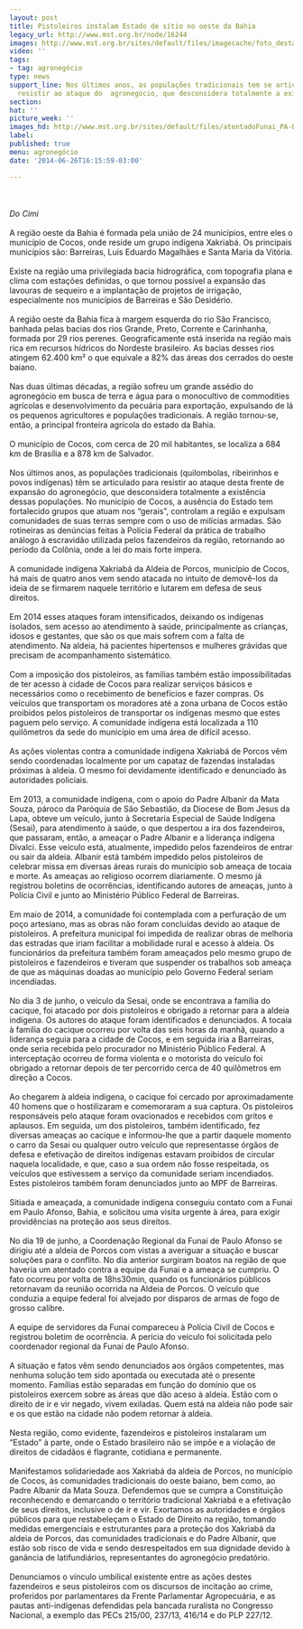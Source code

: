 ```yaml
---
layout: post
title: Pistoleiros instalam Estado de sítio no oeste da Bahia
legacy_url: http://www.mst.org.br/node/16244
images: http://www.mst.org.br/sites/default/files/imagecache/foto_destaque/atentadoFunai_PA-BA.gif
video: ''
tags:
- tag: agronegócio
type: news
support_line: Nos últimos anos, as populações tradicionais tem se articulado para
  resistir ao ataque do  agronegócio, que desconsidera totalmente a existência delas.
section: 
hat: ''
picture_week: ''
images_hd: http://www.mst.org.br/sites/default/files/atentadoFunai_PA-BA.gif
label: 
published: true
menu: agronegócio
date: '2014-06-26T16:15:59-03:00'

---
```

<p><br><br><em>Do Cimi<br><br></em>A região oeste da Bahia é formada pela união de 24 municípios, entre eles o município de Cocos, onde reside um grupo indígena Xakriabá. Os principais municípios são: Barreiras, Luís Eduardo Magalhães e Santa Maria da Vitória.<br><br>Existe na região uma privilegiada bacia hidrográfica, com topografia plana e clima com estações definidas, o que tornou possível a expansão das lavouras de sequeiro e a implantação de projetos de irrigação, especialmente nos municípios de Barreiras e São Desidério.<br><br>A região oeste da Bahia fica à margem esquerda do rio São Francisco, banhada pelas bacias dos rios Grande, Preto, Corrente e Carinhanha, formada por 29 rios perenes. Geograficamente está inserida na região mais rica em recursos hídricos do Nordeste brasileiro. As bacias desses rios atingem 62.400 km² o que equivale a 82% das áreas dos cerrados do oeste baiano.<br><br>Nas duas últimas décadas, a região sofreu um grande assédio do agronegócio em busca de terra e água para o monocultivo de commodities agrícolas e desenvolvimento da pecuária para exportação, expulsando de lá os pequenos agricultores e populações tradicionais. A região tornou-se, então, a principal fronteira agrícola do estado da Bahia.<br><br>O município de Cocos, com cerca de 20 mil habitantes, se localiza a 684 km de Brasília e a 878 km de Salvador.<br><br>Nos últimos anos, as populações tradicionais (quilombolas, ribeirinhos e povos indígenas) têm se articulado para resistir ao ataque desta frente de expansão do agronegócio, que desconsidera totalmente a existência dessas populações. No município de Cocos, a ausência do Estado tem fortalecido grupos que atuam nos “gerais”, controlam a região e expulsam comunidades de suas terras sempre com o uso de milícias armadas. São rotineiras as denúncias feitas à Polícia Federal da prática de trabalho análogo à escravidão utilizada pelos fazendeiros da região, retornando ao período da Colônia, onde a lei do mais forte impera.<br><br>A comunidade indígena Xakriabá da Aldeia de Porcos, município de Cocos, há mais de quatro anos vem sendo atacada no intuito de demovê-los da ideia de se firmarem naquele território e lutarem em defesa de seus direitos.<br><br>Em 2014 esses ataques foram intensificados, deixando os indígenas isolados, sem acesso ao atendimento à saúde, principalmente as crianças, idosos e gestantes, que são os que mais sofrem com a falta de atendimento. Na aldeia, há pacientes hipertensos e mulheres grávidas que precisam de acompanhamento sistemático.<br><br>Com a imposição dos pistoleiros, as famílias também estão impossibilitadas de ter acesso à cidade de Cocos para realizar serviços básicos e necessários como o recebimento de benefícios e fazer compras. Os veículos que transportam os moradores até a zona urbana de Cocos estão proibidos pelos pistoleiros de transportar os indígenas mesmo que estes paguem pelo serviço. A comunidade indígena está localizada a 110 quilômetros da sede do município em uma área de difícil acesso.<br><br>As ações violentas contra a comunidade indígena Xakriabá de Porcos vêm sendo coordenadas localmente por um capataz de fazendas instaladas próximas à aldeia. O mesmo foi devidamente identificado e denunciado às autoridades policiais.<br><br>Em 2013, a comunidade indígena, com o apoio do Padre Albanir da Mata Souza, pároco da Paróquia de São Sebastião, da Diocese de Bom Jesus da Lapa, obteve um veículo, junto à Secretaria Especial de Saúde Indígena (Sesai), para atendimento à saúde, o que despertou a ira dos fazendeiros, que passaram, então, a ameaçar o Padre Albanir e a liderança indígena Divalci. Esse veículo está, atualmente, impedido pelos fazendeiros de entrar ou sair da aldeia. Albanir está também impedido pelos pistoleiros de celebrar missa em diversas áreas rurais do município sob ameaça de tocaia e morte. As ameaças ao religioso ocorrem diariamente. O mesmo já registrou boletins de ocorrências, identificando autores de ameaças, junto à Polícia Civil e junto ao Ministério Público Federal de Barreiras.<br><br>Em maio de 2014, a comunidade foi contemplada com a perfuração de um poço artesiano, mas as obras não foram concluídas devido ao ataque de pistoleiros. A prefeitura municipal foi impedida de realizar obras de melhoria das estradas que iriam facilitar a mobilidade rural e acesso à aldeia. Os funcionários da prefeitura também foram ameaçados pelo mesmo grupo de pistoleiros e fazendeiros e tiveram que suspender os trabalhos sob ameaça de que as máquinas doadas ao município pelo Governo Federal seriam incendiadas.<br><br>No dia 3 de junho, o veículo da Sesai, onde se encontrava a família do cacique, foi atacado por dois pistoleiros e obrigado a retornar para a aldeia indígena. Os autores do ataque foram identificados e denunciados. A tocaia à família do cacique ocorreu por volta das seis horas da manhã, quando a liderança seguia para a cidade de Cocos, e em seguida iria a Barreiras, onde seria recebida pelo procurador no Ministério Público Federal. A interceptação ocorreu de forma violenta e o motorista do veículo foi obrigado a retornar depois de ter percorrido cerca de 40 quilômetros em direção a Cocos.<br><br>Ao chegarem à aldeia indígena, o cacique foi cercado por aproximadamente 40 homens que o hostilizaram e comemoraram a sua captura. Os pistoleiros responsáveis pelo ataque foram ovacionados e recebidos com gritos e aplausos. Em seguida, um dos pistoleiros, também identificado, fez diversas ameaças ao cacique e informou-lhe que a partir daquele momento o carro da Sesai ou qualquer outro veículo que representasse órgãos de defesa e efetivação de direitos indígenas estavam proibidos de circular naquela localidade, e que, caso a sua ordem não fosse respeitada, os veículos que estivessem a serviço da comunidade seriam incendiados. Estes pistoleiros também foram denunciados junto ao MPF de Barreiras.<br><br>Sitiada e ameaçada, a comunidade indígena conseguiu contato com a Funai em Paulo Afonso, Bahia, e solicitou uma visita urgente à área, para exigir providências na proteção aos seus direitos.<br><br>No dia 19 de junho, a Coordenação Regional da Funai de Paulo Afonso se dirigiu até a aldeia de Porcos com vistas a averiguar a situação e buscar soluções para o conflito. No dia anterior surgiram boatos na região de que haveria um atentado contra a equipe da Funai e a ameaça se cumpriu. O fato ocorreu por volta de 18hs30min, quando os funcionários públicos retornavam da reunião ocorrida na Aldeia de Porcos. O veículo que conduzia a equipe federal foi alvejado por disparos de armas de fogo de grosso calibre.<br><br>A equipe de servidores da Funai compareceu à Polícia Civil de Cocos e registrou boletim de ocorrência. A perícia do veículo foi solicitada pelo coordenador regional da Funai de Paulo Afonso.<br><br>A situação e fatos vêm sendo denunciados aos órgãos competentes, mas nenhuma solução tem sido apontada ou executada até o presente momento. Famílias estão separadas em função do domínio que os pistoleiros exercem sobre as áreas que dão aceso à aldeia. Estão com o direito de ir e vir negado, vivem exiladas. Quem está na aldeia não pode sair e os que estão na cidade não podem retornar à aldeia.<br><br>Nesta região, como evidente, fazendeiros e pistoleiros instalaram um “Estado” à parte, onde o Estado brasileiro não se impõe e a violação de direitos de cidadãos é flagrante, cotidiana e permanente.<br><br>Manifestamos solidariedade aos Xakriabá da aldeia de Porcos, no município de Cocos, às comunidades tradicionais do oeste baiano, bem como, ao Padre Albanir da Mata Souza. Defendemos que se cumpra a Constituição reconhecendo e demarcando o território tradicional Xakriabá e a efetivação de seus direitos, inclusive o de ir e vir. Exortamos as autoridades e órgãos públicos para que restabeleçam o Estado de Direito na região, tomando medidas emergenciais e estruturantes para a proteção dos Xakriabá da aldeia de Porcos, das comunidades tradicionais e do Padre Albanir, que estão sob risco de vida e sendo desrespeitados em sua dignidade devido à ganância de latifundiários, representantes do agronegócio predatório.<br><br>Denunciamos o vínculo umbilical existente entre as ações destes fazendeiros e seus pistoleiros com os discursos de incitação ao crime, proferidos por parlamentares da Frente Parlamentar Agropecuária, e as pautas anti-indígenas defendidas pela bancada ruralista no Congresso Nacional, a exemplo das PECs 215/00, 237/13, 416/14 e do PLP 227/12.</p>
